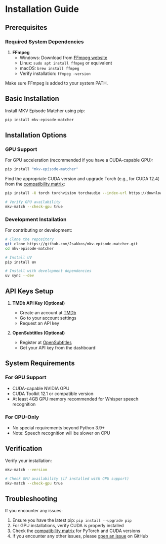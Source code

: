 # Installation Guide

## Prerequisites

### Required System Dependencies

1. **FFmpeg**
   - Windows: Download from [FFmpeg website](https://ffmpeg.org/download.html)
   - Linux: `sudo apt install ffmpeg` or equivalent
   - macOS: `brew install ffmpeg`
   - Verify installation: `ffmpeg -version`

Make sure FFmpeg is added to your system PATH.

## Basic Installation

Install MKV Episode Matcher using pip:

```bash
pip install mkv-episode-matcher
```

## Installation Options

### GPU Support

For GPU acceleration (recommended if you have a CUDA-capable GPU):

```bash
pip install "mkv-episode-matcher"
```
Find the appropriate CUDA version and upgrade Torch (e.g., for CUDA 12.4) from the [compatibility matrix](https://pytorch.org/get-started/locally/):
```bash
pip install -U torch torchvision torchaudio --index-url https://download.pytorch.org/whl/cu124

# Verify GPU availability
mkv-match --check-gpu true
```

### Development Installation

For contributing or development:

```bash
# Clone the repository
git clone https://github.com/Jsakkos/mkv-episode-matcher.git
cd mkv-episode-matcher

# Install UV
pip install uv

# Install with development dependencies
uv sync --dev
```

## API Keys Setup

1. **TMDb API Key (Optional)**
    - Create an account at [TMDb](https://www.themoviedb.org/)
    - Go to your account settings
    - Request an API key

2. **OpenSubtitles (Optional)**
    - Register at [OpenSubtitles](https://www.opensubtitles.com/)
    - Get your API key from the dashboard

## System Requirements

### For GPU Support
- CUDA-capable NVIDIA GPU
- CUDA Toolkit 12.1 or compatible version
- At least 4GB GPU memory recommended for Whisper speech recognition

### For CPU-Only
- No special requirements beyond Python 3.9+
- Note: Speech recognition will be slower on CPU

## Verification

Verify your installation:

```bash
mkv-match --version

# Check GPU availability (if installed with GPU support)
mkv-match --check-gpu true
```

## Troubleshooting

If you encounter any issues:

1. Ensure you have the latest pip: `pip install --upgrade pip`
2. For GPU installations, verify CUDA is properly installed
3. Check the [compatibility matrix](https://pytorch.org/get-started/locally/) for PyTorch and CUDA versions
4. If you encounter any other issues, please [open an issue](https://github.com/Jsakkos/mkv-episode-matcher/issues) on GitHub